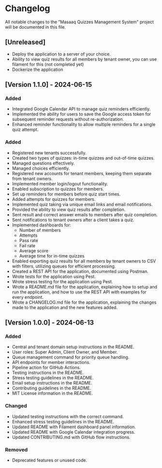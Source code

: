 # Changelog

All notable changes to the "Masaaq Quizzes Management System" project will be documented in this file.

## [Unreleased]
- Deploy the application to a server of your choice.
- Ability to view quiz results for all members by tenant owner, you can use filament for this (not completed yet)
- Dockerize the application
## [Version 1.1.0] - 2024-06-15

### Added

- Integrated Google Calendar API to manage quiz reminders efficiently.
- Implemented the ability for users to save the Google access token for subsequent reminder requests without re-authorization.
- Enhanced reminder functionality to allow multiple reminders for a single quiz attempt.

### Added

- Registered new tenants successfully.
- Created two types of quizzes: in-time quizzes and out-of-time quizzes.
- Managed questions effectively.
- Managed choices efficiently.
- Registered new accounts for tenant members, keeping them separate from tenant owners.
- Implemented member login/logout functionality.
- Enabled subscription to quizzes for members.
- Set up reminders for members before quiz start times.
- Added attempts for quizzes for members.
- Implemented quiz taking via unique email links and email notifications.
- Provided the ability to view quiz results after completion.
- Sent result and correct answer emails to members after quiz completion.
- Sent notifications to tenant owners after a client takes a quiz.
- Implemented dashboards for:
    - Number of members
    - Attempts
    - Pass rate
    - Fail rate
    - Average score
    - Average time for in-time quizzes
- Enabled exporting quiz results for all members by tenant owners to CSV with filters, utilizing queues for efficient processing.
- Created a REST API for the application, documented using Postman.
- Wrote tests for the application using Pest.
- Wrote stress testing for the application using Pest.
- Wrote a README.md file for the application, explaining how to setup and run the application, and how to use the REST API with examples for every endpoint.
- Wrote a CHANGELOG.md file for the application, explaining the changes made to the application and the new features added.

## [Version 1.0.0] - 2024-06-13

### Added

- Central and tenant domain setup instructions in the README.
- User roles: Super Admin, Client Owner, and Member.
- Queue management command for priority queue handling.
- API endpoints for member interactions.
- Pipeline action for GitHub Actions.
- Testing instructions in the README.
- Stress testing guidelines in the README.
- Email setup instructions in the README.
- Contributing guidelines in the README.
- MIT License information in the README.

### Changed

- Updated testing instructions with the correct command.
- Enhanced stress testing guidelines in the README.
- Updated README with Filament dashboard panel information.
- Updated README with Google Calendar integration progress.
- Updated CONTRIBUTING.md with GitHub flow instructions.

### Removed

- Deprecated features or unused code.

